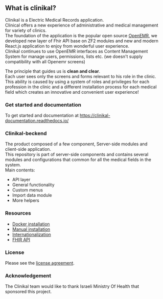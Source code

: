 ## What is clinikal?

Clinikal is a Electric Medical Records application.  
Clinical offers a new experience of administrative and medical management for variety of clinics.  
The foundation of the application is the popular open source [OpenEMR](https://github.com/openemr/openemr), we developed new layer of Fhir API base on ZF2 modules and new and modern React.js application to enjoy from wonderful user experience.  
Clinikal continues to use OpenEMR interfaces as Content Management System for manage users, permissions, lists etc. (we doesn't supply compatibility with all Openemr screens) 

The principle that guides us is **clean and clear**.  
Each user sees only the screens and forms relevant to his role in the clinic.   
This ability is caused by using a system of roles and privileges for each profession in the clinic and a different installation process for each medical field which creates an innovative and convenient user experience!

### Get started and documentation
To get started and documentation at https://clinikal-documentation.readthedocs.io/

### Clinikal-beckend
The product composed of a few component, Server-side modules and client-side application.   
This repository is part of server-side components and contains several modules and configurations that common for all the medical fields in the system.    
Main contents:  
* API layer
* General functionality
* Custom menus
* Import data module
* More helpers  

### Resources
* [Docker installation](https://clinikal-documentation.readthedocs.io/en/latest/get_started/docker_installation/)  
* [Manual installation](https://clinikal-documentation.readthedocs.io/en/latest/get_started/openemr_modules/)  
* [Internationalization](https://clinikal-documentation.readthedocs.io/en/latest/get_started/internationalization/)
* [FHIR API](https://clinikal-documentation.readthedocs.io/en/latest/api/fhir/)

### License
Please see the [license agreement](https://github.com/israeli-moh/clinikal-react/blob/develop/LICENSE).

### Acknowledgement
The Clinikal team would like to thank Israeli Ministry Of Health that sponsored this project.

